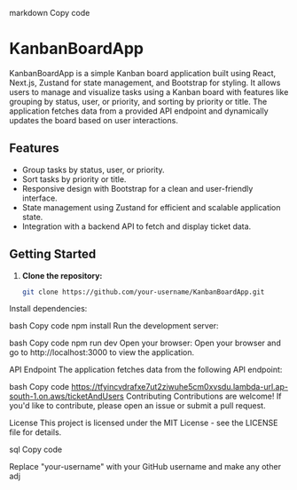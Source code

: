 markdown
Copy code
# KanbanBoardApp

KanbanBoardApp is a simple Kanban board application built using React, Next.js, Zustand for state management, and Bootstrap for styling. It allows users to manage and visualize tasks using a Kanban board with features like grouping by status, user, or priority, and sorting by priority or title. The application fetches data from a provided API endpoint and dynamically updates the board based on user interactions.

## Features

- Group tasks by status, user, or priority.
- Sort tasks by priority or title.
- Responsive design with Bootstrap for a clean and user-friendly interface.
- State management using Zustand for efficient and scalable application state.
- Integration with a backend API to fetch and display ticket data.

## Getting Started

1. **Clone the repository:**
   ```bash
   git clone https://github.com/your-username/KanbanBoardApp.git
Install dependencies:

bash
Copy code
npm install
Run the development server:

bash
Copy code
npm run dev
Open your browser:
Open your browser and go to http://localhost:3000 to view the application.

API Endpoint
The application fetches data from the following API endpoint:

bash
Copy code
https://tfyincvdrafxe7ut2ziwuhe5cm0xvsdu.lambda-url.ap-south-1.on.aws/ticketAndUsers
Contributing
Contributions are welcome! If you'd like to contribute, please open an issue or submit a pull request.

License
This project is licensed under the MIT License - see the LICENSE file for details.

sql
Copy code

Replace "your-username" with your GitHub username and make any other adj
